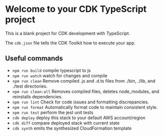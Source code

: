 # Welcome to your CDK TypeScript project

This is a blank project for CDK development with TypeScript.

The `cdk.json` file tells the CDK Toolkit how to execute your app.

## Useful commands

* `npm run build`       compile typescript to js
* `npm run watch`       watch for changes and compile
* `npm run clean`       Remove compiled .js and .d.ts files from ./bin, ./lib, and ./test directories.
* `npm run clean:all`   Removes compiled files, deletes node_modules, and reinstalls dependencies.
* `npm run lint`        Check for code issues and formatting discrepancies.
* `npm run format`      Automatically format code to maintain consistent style.
* `npm run test`        perform the jest unit tests
* `cdk deploy`          deploy this stack to your default AWS account/region
* `cdk diff`            compare deployed stack with current state
* `cdk synth`           emits the synthesized CloudFormation template
